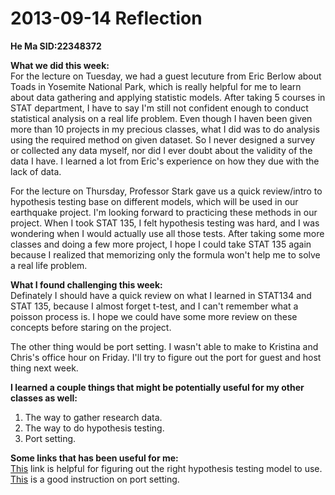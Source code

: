 2013-09-14 Reflection
=====================

**He Ma     SID:22348372**

**What we did this week:**  
For the lecture on Tuesday, we had a guest lecuture from Eric Berlow about Toads in Yosemite National Park, which is really helpful for me to learn about data gathering and applying statistic models. After taking 5 courses in STAT department, I have to say I'm still not confident enough to conduct statistical analysis on a real life problem. Even though I haven been given more than 10 projects in my precious classes, what I did was to do analysis using the required method on given dataset. So I never designed a survey or collected any data myself, nor did I ever doubt about the validity of the data I have. I learned a lot from Eric's experience on how they due with the lack of data.

For the lecture on Thursday, Professor Stark gave us a quick review/intro to hypothesis testing base on different models, which will be used in our earthquake project. I'm looking forward to practicing these methods in our project. When I took STAT 135, I felt hypothesis testing was hard, and I was wondering when I would actually use all those tests. After taking some more classes and doing a few more project, I hope I could take STAT 135 again because I realized that memorizing only the formula won't help me to solve a real life problem. 
    
**What I found challenging this week:**  
Definately I should have a quick review on what I learned in STAT134 and STAT 135, because I almost forget t-test, and I can't remember what a poisson process is. I hope we could have some more review on these concepts before staring on the project.

The other thing would be port setting. I wasn't able to make to Kristina and Chris's office hour on Friday. I'll try to figure out the port for guest and host thing next week.  

**I learned a couple things that might be potentially useful for my other classes as well:**  
1. The way to gather research data.  
2. The way to do hypothesis testing.
3. Port setting.

**Some links that has been useful for me:**  
[This](http://www.ats.ucla.edu/stat/mult_pkg/whatstat/) link is helpful for figuring out the right hypothesis testing model to use.  
[This](http://docs-v1.vagrantup.com/v1/docs/getting-started/ports.html) is a good instruction on port setting.

